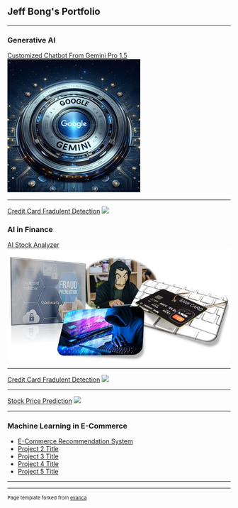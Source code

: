 ## Jeff Bong's Portfolio

---

### Generative AI

[Customized Chatbot From Gemini Pro 1.5](https://github.com/bongjoonsiong/Generative-AI/main/GeminiChatBot)
<br>
<img src="images/GoogleGeminiPro.jpg?raw=true"/>

---
[Credit Card Fradulent Detection](/newpage22345.md)
<img src="images/dummy_thumbnail.jpg?raw=true"/>

### AI in Finance

[AI Stock Analyzer](/sample_page)
<img src="images/ccfraud2022.jpg?raw=true"/>

---
[Credit Card Fradulent Detection](https://github.com/bongjoonsiong/Feature-Store/blob/main/Feature_Store_with_Streaming_Ingestion_SDK.ipynb)
<img src="images/dummy_thumbnail.jpg?raw=true"/>

---
[Stock Price Prediction](http://example.com/)
<img src="images/dummy_thumbnail.jpg?raw=true"/>

---

### Machine Learning in E-Commerce 

- [E-Commerce Recommendation System](http://example.com/)
- [Project 2 Title](http://example.com/)
- [Project 3 Title](http://example.com/)
- [Project 4 Title](http://example.com/)
- [Project 5 Title](http://example.com/)

---




---
<p style="font-size:11px">Page template forked from <a href="https://github.com/evanca/quick-portfolio">evanca</a></p>
<!-- Remove above link if you don't want to attibute -->
